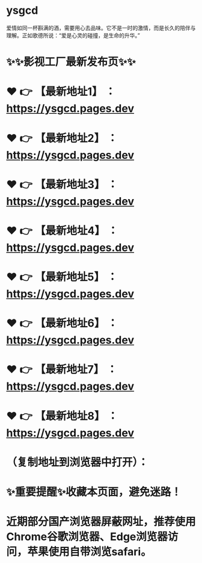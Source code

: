# ysgcd
爱情如同一杯斟满的酒，需要用心去品味。它不是一时的激情，而是长久的陪伴与理解。正如歌德所说：“爱是心灵的碰撞，是生命的升华。”

# ✨✨影视工厂最新发布页✨✨
# ❤️ 👉 【最新地址1】 ：https://ysgcd.pages.dev
# ❤️ 👉 【最新地址2】 ：https://ysgcd.pages.dev
# ❤️ 👉 【最新地址3】 ：https://ysgcd.pages.dev
# ❤️ 👉 【最新地址4】 ：https://ysgcd.pages.dev
# ❤️ 👉 【最新地址5】 ：https://ysgcd.pages.dev
# ❤️ 👉 【最新地址6】 ：https://ysgcd.pages.dev
# ❤️ 👉 【最新地址7】 ：https://ysgcd.pages.dev
# ❤️ 👉 【最新地址8】 ：https://ysgcd.pages.dev
# （复制地址到浏览器中打开）：
# ✨重要提醒✨收藏本页面，避免迷路！
# 近期部分国产浏览器屏蔽网址，推荐使用Chrome谷歌浏览器、Edge浏览器访问，苹果使用自带浏览safari。
